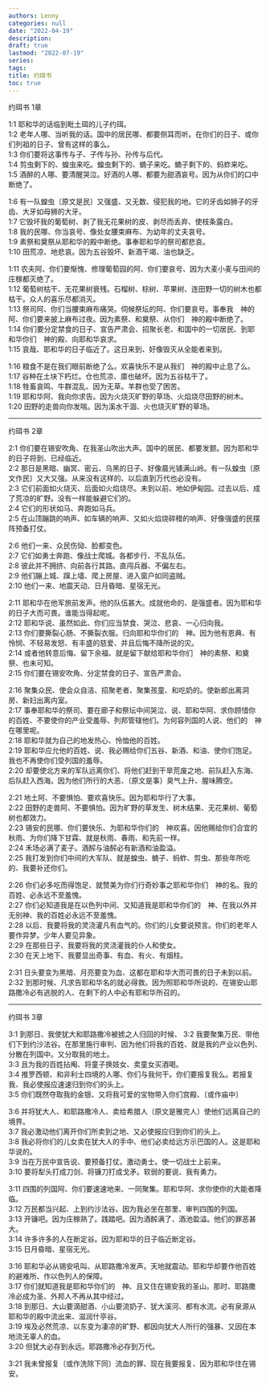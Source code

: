 ```yaml
---
authors: Lenny
categories: null
date: "2022-04-19"
description: 
draft: true
lastmod: "2022-07-19"
series:
tags: 
title: 约珥书
toc: true
---
```


<!--more-->

约珥书 1章   

1:1 耶和华的话临到毗土珥的儿子约珥。  
1:2 老年人哪、当听我的话。国中的居民哪、都要侧耳而听。在你们的日子、或你们列祖的日子、曾有这样的事么。  
1:3 你们要将这事传与子、子传与孙、孙传与后代。  
1:4 剪虫剩下的、蝗虫来吃。蝗虫剩下的、蝻子来吃。蝻子剩下的、蚂蚱来吃。  
1:5 酒醉的人哪、要清醒哭泣。好酒的人哪、都要为甜酒哀号。因为从你们的口中断绝了。  
 
1:6 有一队蝗虫〔原文是民〕又强盛、又无数、侵犯我的地。它的牙齿如狮子的牙齿、大牙如母狮的大牙。  
1:7 它毁坏我的葡萄树、剥了我无花果树的皮、剥尽而丢弃、使枝条露白。  
1:8 我的民哪、你当哀号、像处女腰束麻布、为幼年的丈夫哀号。  
1:9 素祭和奠祭从耶和华的殿中断绝。事奉耶和华的祭司都悲哀。  
1:10 田荒凉、地悲哀。因为五谷毁坏、新酒干竭、油也缺乏。  
 
1:11 农夫阿、你们要惭愧、修理葡萄园的阿、你们要哀号、因为大麦小麦与田间的庄稼都灭绝了。  
1:12 葡萄树枯干、无花果树衰残。石榴树、棕树、苹果树、连田野一切的树木也都枯干。众人的喜乐尽都消灭。  
1:13 祭司阿、你们当腰束麻布痛哭。伺候祭坛的阿、你们要哀号。事奉我　神的阿、你们要来披上麻布过夜。因为素祭、和奠祭、从你们　神的殿中断绝了。  
1:14 你们要分定禁食的日子、宣告严肃会、招聚长老、和国中的一切居民、到耶和华你们　神的殿、向耶和华哀求。  
1:15 哀哉、耶和华的日子临近了。这日来到、好像毁灭从全能者来到。  
 
1:16 粮食不是在我们眼前断绝了么。欢喜快乐不是从我们　神的殿中止息了么。  
1:17 谷种在土块下朽烂。仓也荒凉、廪也破坏。因为五谷枯干了。  
1:18 牲畜哀鸣、牛群混乱、因为无草。羊群也受了困苦。  
1:19 耶和华阿、我向你求告。因为火烧灭旷野的草场、火焰烧尽田野的树木。  
1:20 田野的走兽向你发喘。因为溪水干涸、火也烧灭旷野的草场。  
 

------------------------------------------

约珥书 2章   

2:1 你们要在锡安吹角、在我圣山吹出大声。国中的居民、都要发颤。因为耶和华的日子将到、已经临近。  
2:2 那日是黑暗、幽冥、密云、乌黑的日子、好像晨光铺满山岭。有一队蝗虫〔原文作民〕又大又强。从来没有这样的、以后直到万代也必没有。  
2:3 它们前面如火烧灭、后面如火焰烧尽。未到以前、地如伊甸园。过去以后、成了荒凉的旷野。没有一样能躲避它们的。  
2:4 它们的形状如马、奔跑如马兵。  
2:5 在山顶蹦跳的响声、如车辆的响声、又如火焰烧碎稓的响声、好像强盛的民摆阵预备打仗。  
 
2:6 他们一来、众民伤恸、脸都变色。  
2:7 它们如勇士奔跑、像战士爬城。各都步行、不乱队伍。  
2:8 彼此并不拥挤、向前各行其路。直闯兵器、不偏左右。  
2:9 他们蹦上城、蹿上墙、爬上房屋、进入窗户如同盗贼。  
2:10 他们一来、地震天动、日月昏暗、星宿无光。  
 
2:11 耶和华在他军旅前发声。他的队伍甚大。成就他命的、是强盛者。因为耶和华的日子大而可畏。谁能当得起呢。  
2:12 耶和华说、虽然如此、你们应当禁食、哭泣、悲哀、一心归向我。  
2:13 你们要撕裂心肠、不撕裂衣服。归向耶和华你们的　神。因为他有恩典、有怜悯、不轻易发怒、有丰盛的慈爱、并且后悔不降所说的灾。  
2:14 或者他转意后悔、留下余福、就是留下献给耶和华你们　神的素祭、和奠祭、也未可知。  
2:15 你们要在锡安吹角、分定禁食的日子、宣告严肃会。  
 
2:16 聚集众民、使会众自洁、招聚老者、聚集孩童、和吃奶的。使新郎出离洞房、新妇出离内室。  
2:17 事奉耶和华的祭司、要在廊子和祭坛中间哭泣、说、耶和华阿、求你顾惜你的百姓、不要使你的产业受羞辱、列邦管辖他们。为何容列国的人说、他们的　神在哪里呢。  
2:18 耶和华就为自己的地发热心、怜恤他的百姓。  
2:19 耶和华应允他的百姓、说、我必赐给你们五谷、新酒、和油、使你们饱足。我也不再使你们受列国的羞辱。  
2:20 却要使北方来的军队远离你们、将他们赶到干旱荒废之地、前队赶入东海、后队赶入西海。因为他们所行的大恶、〔原文是事〕臭气上升、腥味腾空。  
 
2:21 地土阿、不要惧怕、要欢喜快乐。因为耶和华行了大事。  
2:22 田野的走兽阿、不要惧怕。因为旷野的草发生、树木结果、无花果树、葡萄树也都效力。  
2:23 锡安的民哪、你们要快乐、为耶和华你们的　神欢喜。因他赐给你们合宜的秋雨、为你们降下甘霖、就是秋雨、春雨、和先前一样。  
2:24 禾场必满了麦子。酒醡与油醡必有新酒和油盈溢。  
2:25 我打发到你们中间的大军队、就是蝗虫、蝻子、蚂蚱、剪虫、那些年所吃的、我要补还你们。  
 
2:26 你们必多吃而得饱足、就赞美为你们行奇妙事之耶和华你们　神的名。我的百姓、必永远不至羞愧。  
2:27 你们必知道我是在以色列中间、又知道我是耶和华你们的　神、在我以外并无别神、我的百姓必永远不至羞愧。  
2:28 以后、我要将我的灵浇灌凡有血气的。你们的儿女要说预言。你们的老年人要作异梦。少年人要见异象。  
2:29 在那些日子、我要将我的灵浇灌我的仆人和使女。  
2:30 在天上地下、我要显出奇事、有血、有火、有烟柱。  
 
2:31 日头要变为黑暗、月亮要变为血、这都在耶和华大而可畏的日子未到以前。  
2:32 到那时候、凡求告耶和华名的就必得救。因为照耶和华所说的、在锡安山耶路撒冷必有逃脱的人、在剩下的人中必有耶和华所召的。  

------------------------------------------

约珥书 3章   

3:1 到那日、我使犹大和耶路撒冷被掳之人归回的时候、
3:2 我要聚集万民、带他们下到约沙法谷。在那里施行审判、因为他们将我的百姓、就是我的产业以色列、分散在列国中。又分取我的地土。  
3:3 且为我的百姓拈阄、将童子换妓女、卖童女买酒喝。  
3:4 推罗西顿、和非利士四境的人哪、你们与我何干。你们要报复我么。若报复我、我必使报应速速归到你们的头上。  
3:5 你们既然夺取我的金银、又将我可爱的宝物带入你们宫殿、〔或作庙中〕  
 
3:6 并将犹大人、和耶路撒冷人、卖给希腊人〔原文是雅完人〕使他们远离自己的境界。  
3:7 我必激动他们离开你们所卖到之地、又必使报应归到你们的头上。  
3:8 我必将你们的儿女卖在犹大人的手中、他们必卖给远方示巴国的人。这是耶和华说的。  
3:9 当在万民中宣告说、要预备打仗。激动勇士。使一切战士上前来。  
3:10 要将犁头打成刀剑、将镰刀打成戈矛。软弱的要说、我有勇力。  
 
3:11 四围的列国阿、你们要速速地来、一同聚集。耶和华阿、求你使你的大能者降临。  
3:12 万民都当兴起、上到约沙法谷。因为我必坐在那里、审判四围的列国。  
3:13 开镰吧。因为庄稼熟了。践踏吧。因为酒醡满了、酒池盈溢。他们的罪恶甚大。  
3:14 许多许多的人在断定谷。因为耶和华的日子临近断定谷。  
3:15 日月昏暗、星宿无光。  
 
3:16 耶和华必从锡安吼叫、从耶路撒冷发声。天地就震动。耶和华却要作他百姓的避难所、作以色列人的保障。  
3:17 你们就知道我是耶和华你们的　神、且又住在锡安我的圣山。那时、耶路撒冷必成为圣、外邦人不再从其中经过。  
3:18 到那日、大山要滴甜酒、小山要流奶子、犹大溪河、都有水流。必有泉源从耶和华的殿中流出来、滋润什亭谷。  
3:19 埃及必然荒凉、以东变为凄凉的旷野、都因向犹大人所行的强暴、又因在本地流无辜人的血。  
3:20 但犹大必存到永远。耶路撒冷必存到万代。  
 
3:21 我未曾报复〔或作洗除下同〕流血的罪、现在我要报复、因为耶和华住在锡安。  

